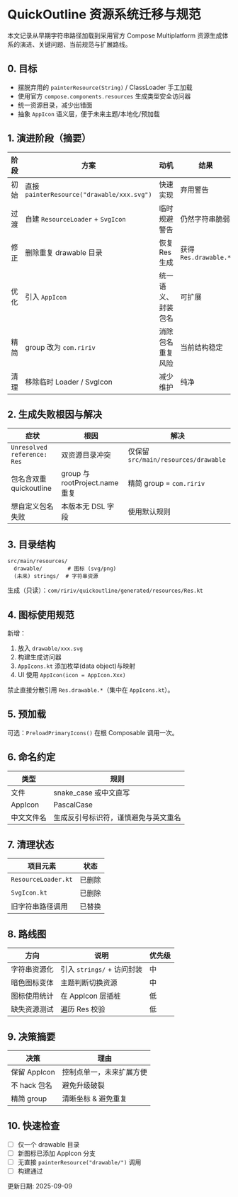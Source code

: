 # QuickOutline 资源系统迁移与规范

本文记录从早期字符串路径加载到采用官方 Compose Multiplatform 资源生成体系的演进、关键问题、当前规范与扩展路线。

## 0. 目标
- 摆脱弃用的 `painterResource(String)` / ClassLoader 手工加载
- 使用官方 `compose.components.resources` 生成类型安全访问器
- 统一资源目录，减少出错面
- 抽象 `AppIcon` 语义层，便于未来主题/本地化/预加载

## 1. 演进阶段（摘要）
| 阶段 | 方案 | 动机 | 结果 |
|------|------|------|------|
| 初始 | 直接 `painterResource("drawable/xxx.svg")` | 快速实现 | 弃用警告 |
| 过渡 | 自建 `ResourceLoader` + `SvgIcon` | 临时规避警告 | 仍然字符串脆弱 |
| 修正 | 删除重复 drawable 目录 | 恢复 Res 生成 | 获得 `Res.drawable.*` |
| 优化 | 引入 `AppIcon` | 统一语义、封装包名 | 可扩展 |
| 精简 | group 改为 `com.ririv` | 消除包名重复风险 | 当前结构稳定 |
| 清理 | 移除临时 Loader / SvgIcon | 减少维护 | 纯净 |

## 2. 生成失败根因与解决
| 症状 | 根因 | 解决 |
|------|------|------|
| `Unresolved reference: Res` | 双资源目录冲突 | 仅保留 `src/main/resources/drawable` |
| 包名含双重 quickoutline | group 与 rootProject.name 重复 | 精简 group = `com.ririv` |
| 想自定义包名失败 | 本版本无 DSL 字段 | 使用默认规则 |

## 3. 目录结构
```
src/main/resources/
  drawable/        # 图标 (svg/png)
  (未来) strings/  # 字符串资源
```
生成（只读）：`com/ririv/quickoutline/generated/resources/Res.kt`

## 4. 图标使用规范
新增：
1. 放入 `drawable/xxx.svg`
2. 构建生成访问器
3. `AppIcons.kt` 添加枚举(data object)与映射
4. UI 使用 `AppIcon(icon = AppIcon.Xxx)`

禁止直接分散引用 `Res.drawable.*`（集中在 `AppIcons.kt`）。

## 5. 预加载
可选：`PreloadPrimaryIcons()` 在根 Composable 调用一次。

## 6. 命名约定
| 类型 | 规则 |
|------|------|
| 文件 | snake_case 或中文直写 |
| AppIcon | PascalCase |
| 中文文件名 | 生成反引号标识符，谨慎避免与英文重名 |

## 7. 清理状态
| 项目元素 | 状态 |
|----------|------|
| `ResourceLoader.kt` | 已删除 |
| `SvgIcon.kt` | 已删除 |
| 旧字符串路径调用 | 已替换 |

## 8. 路线图
| 方向 | 说明 | 优先级 |
|------|------|--------|
| 字符串资源化 | 引入 `strings/` + 访问封装 | 中 |
| 暗色图标变体 | 主题判断切换资源 | 中 |
| 图标使用统计 | 在 AppIcon 层插桩 | 低 |
| 缺失资源测试 | 遍历 Res 校验 | 低 |

## 9. 决策摘要
| 决策 | 理由 |
|------|------|
| 保留 AppIcon | 控制点单一，未来扩展方便 |
| 不 hack 包名 | 避免升级破裂 |
| 精简 group | 清晰坐标 & 避免重复 |

## 10. 快速检查
- [ ] 仅一个 drawable 目录
- [ ] 新图标已添加 AppIcon 分支
- [ ] 无直接 `painterResource("drawable/")` 调用
- [ ] 构建通过

更新日期: 2025-09-09
